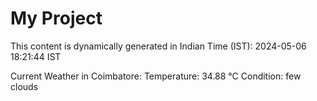 # My Project

This content is dynamically generated in Indian Time (IST): 2024-05-06 18:21:44 IST


Current Weather in Coimbatore:
Temperature: 34.88 °C
Condition: few clouds
